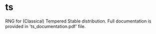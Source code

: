 # ts
RNG for (Classical) Tempered Stable distribution. Full documentation is provided in 'ts_documentation.pdf' file.
